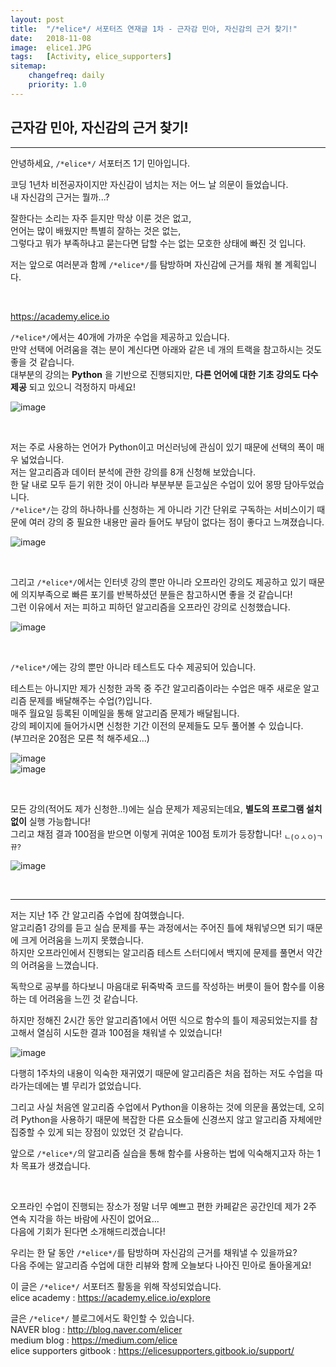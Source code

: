 ```yaml
---
layout: post
title:  "/*elice*/ 서포터즈 연재글 1차 - 근자감 민아, 자신감의 근거 찾기!"
date:   2018-11-08
image:  elice1.JPG
tags:   [Activity, elice_supporters]
sitemap:
    changefreq: daily
    priority: 1.0
---
```


## 근자감 민아, 자신감의 근거 찾기!
----

안녕하세요, `/*elice*/` 서포터즈 1기 민아입니다.  

코딩 1년차 비전공자이지만 자신감이 넘치는 저는 어느 날 의문이 들었습니다.  
내 자신감의 근거는 뭘까...?  

잘한다는 소리는 자주 듣지만 막상 이룬 것은 없고,  
언어는 많이 배웠지만 특별히 잘하는 것은 없는,  
그렇다고 뭐가 부족하냐고 묻는다면 답할 수는 없는 모호한 상태에 빠진 것 입니다.  

저는 앞으로 여러분과 함께 `/*elice*/`를 탐방하며 자신감에 근거를 채워 볼 계획입니다.  

<br>

https://academy.elice.io  

`/*elice*/`에서는 40개에 가까운 수업을 제공하고 있습니다.  
만약 선택에 어려움을 겪는 분이 계신다면 아래와 같은 네 개의 트랙을 참고하시는 것도 좋을 것 같습니다.  
대부분의 강의는 **Python** 을 기반으로 진행되지만, **다른 언어에 대한 기초 강의도 다수 제공** 되고 있으니 걱정하지 마세요!  

![image](https://user-images.githubusercontent.com/39390943/47953988-109d5600-dfc8-11e8-8f3f-ff64200b392a.png)

<br>

저는 주로 사용하는 언어가 Python이고 머신러닝에 관심이 있기 때문에 선택의 폭이 매우 넓었습니다.  
저는 알고리즘과 데이터 분석에 관한 강의를 8개 신청해 보았습니다.  
한 달 내로 모두 듣기 위한 것이 아니라 부분부분 듣고싶은 수업이 있어 몽땅 담아두었습니다.  
`/*elice*/`는 강의 하나하나를 신청하는 게 아니라 기간 단위로 구독하는 서비스이기 때문에 여러 강의 중 필요한 내용만 골라 들어도 부담이 없다는 점이 좋다고 느껴졌습니다.  

![image](https://user-images.githubusercontent.com/39390943/47954090-71795e00-dfc9-11e8-94e6-4d610208aeec.png)

<br>

그리고 `/*elice*/`에서는 인터넷 강의 뿐만 아니라 오프라인 강의도 제공하고 있기 때문에 의지부족으로 빠른 포기를 반복하셨던 분들은 참고하시면 좋을 것 같습니다!  
그런 이유에서 저는 피하고 피하던 알고리즘을 오프라인 강의로 신청했습니다.  

![image](https://user-images.githubusercontent.com/39390943/47954168-7f7bae80-dfca-11e8-9ea6-04f227f126c8.png)

<br>

`/*elice*/`에는 강의 뿐만 아니라 테스트도 다수 제공되어 있습니다.  

테스트는 아니지만 제가 신청한 과목 중 주간 알고리즘이라는 수업은 매주 새로운 알고리즘 문제를 배달해주는 수업(?)입니다.  
매주 월요일 등록된 이메일을 통해 알고리즘 문제가 배달됩니다.  
강의 페이지에 들어가시면 신청한 기간 이전의 문제들도 모두 풀어볼 수 있습니다.  
(부끄러운 20점은 모른 척 해주세요...)  

![image](https://user-images.githubusercontent.com/39390943/47954783-d6d14d00-dfd1-11e8-8f5b-2e2f30c5e01c.png)
<br>
![image](https://user-images.githubusercontent.com/39390943/47954282-cf0eaa00-dfcb-11e8-8f85-2ee67466ba45.png)

<br>

모든 강의(적어도 제가 신청한..!)에는 실습 문제가 제공되는데요, **별도의 프로그램 설치 없이** 실행 가능합니다!  
그리고 채점 결과 100점을 받으면 이렇게 귀여운 100점 토끼가 등장합니다! <sub>ㄴ(ㅇㅅㅇ)ㄱ뀨?</sub>  

![image](https://user-images.githubusercontent.com/39390943/47954338-a76c1180-dfcc-11e8-90ad-57e50d089148.png)

<br>

----

저는 지난 1주 간 알고리즘 수업에 참여했습니다.  
알고리즘1 강의를 듣고 실습 문제를 푸는 과정에서는 주어진 틀에 채워넣으면 되기 때문에 크게 어려움을 느끼지 못했습니다.  
하지만 오프라인에서 진행되는 알고리즘 테스트 스터디에서 백지에 문제를 풀면서 약간의 어려움을 느꼈습니다.  

독학으로 공부를 하다보니 마음대로 뒤죽박죽 코드를 작성하는 버릇이 들어 함수를 이용하는 데 어려움을 느낀 것 같습니다.  

하지만 정해진 2시간 동안 알고리즘1에서 어떤 식으로 함수의 틀이 제공되었는지를 참고해서 열심히 시도한 결과 100점을 채워낼 수 있었습니다!  

![image](https://user-images.githubusercontent.com/39390943/47955184-2b2afb80-dfd7-11e8-8251-53a56065e272.png)

다행히 1주차의 내용이 익숙한 재귀였기 때문에 알고리즘은 처음 접하는 저도 수업을 따라가는데에는 별 무리가 없었습니다.  

그리고 사실 처음엔 알고리즘 수업에서 Python을 이용하는 것에 의문을 품었는데, 오히려 Python을 사용하기 때문에 복잡한 다른 요소들에 신경쓰지 않고 알고리즘 자체에만 집중할 수 있게 되는 장점이 있었던 것 같습니다.  

앞으로 `/*elice*/`의 알고리즘 실습을 통해 함수를 사용하는 법에 익숙해지고자 하는 1차 목표가 생겼습니다.  

<br>

오프라인 수업이 진행되는 장소가 정말 너무 예쁘고 편한 카페같은 공간인데 제가 2주 연속 지각을 하는 바람에 사진이 없어요...  
다음에 기회가 된다면 소개해드리겠습니다!  

우리는 한 달 동안 `/*elice*/`를 탐방하며 자신감의 근거를 채워낼 수 있을까요?  
다음 주에는 알고리즘 수업에 대한 리뷰와 함께 오늘보다 나아진 민아로 돌아올게요!  


이 글은 `/*elice*/` 서포터즈 활동을 위해 작성되었습니다.  
elice academy : https://academy.elice.io/explore  

글은 `/*elice*/` 블로그에서도 확인할 수 있습니다.  
NAVER blog : http://blog.naver.com/elicer  
medium blog : https://medium.com/elice  
elice supporters gitbook : https://elicesupporters.gitbook.io/support/
